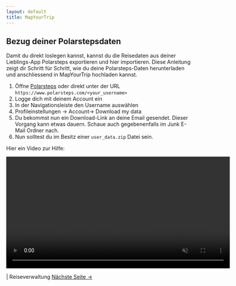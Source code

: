 ```yaml
---
layout: default
title: MapYourTrip
---
```


## Bezug deiner Polarstepsdaten



Damit du direkt loslegen kannst, kannst du die Reisedaten aus deiner Lieblings-App Polarsteps exportieren und hier importieren.
Diese Anleitung zeigt dir Schritt für Schritt, wie du deine Polarsteps-Daten herunterladen und anschliessend in MapYourTrip hochladen kannst.

1. Öffne [Polarsteps](https://www.polarsteps.com/) oder direkt unter der URL `https://www.polarsteps.com/<your_username>`
2. Logge dich mit deinem Account ein
3. In der Navigationsleiste den Username auswählen
4. Profileinstellungen -> Account-> Download my data
5. Du bekommst nun ein Download-Link an deine Email gesendet. Dieser Vorgang kann etwas dauern. Schaue auch gegebenenfalls im Junk E-Mail Ordner nach.
6. Nun solltest du im Besitz einer `user_data.zip` Datei sein.

Hier ein Video zur Hilfe:

<video width="600" autoplay loop muted playsinline>
  <source src="videos/MapYourTrip_Export_Data.mp4" type="video/mp4">
</video>

| Reiseverwaltung [Nächste Seite ->](02_HomePage.md)
